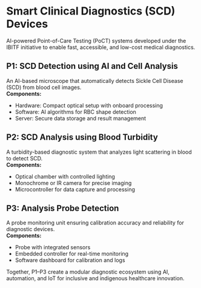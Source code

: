 # Smart Clinical Diagnostics (SCD) Devices  
AI-powered Point-of-Care Testing (PoCT) systems developed under the IBITF initiative to enable fast, accessible, and low-cost medical diagnostics.

## P1: SCD Detection using AI and Cell Analysis  
An AI-based microscope that automatically detects Sickle Cell Disease (SCD) from blood cell images.  
**Components:**  
- Hardware: Compact optical setup with onboard processing  
- Software: AI algorithms for RBC shape detection  
- Server: Secure data storage and result management

## P2: SCD Analysis using Blood Turbidity  
A turbidity-based diagnostic system that analyzes light scattering in blood to detect SCD.  
**Components:**  
- Optical chamber with controlled lighting  
- Monochrome or IR camera for precise imaging  
- Microcontroller for data capture and processing

## P3: Analysis Probe Detection  
A probe monitoring unit ensuring calibration accuracy and reliability for diagnostic devices.  
**Components:**  
- Probe with integrated sensors  
- Embedded controller for real-time monitoring  
- Software dashboard for calibration and logs

Together, P1–P3 create a modular diagnostic ecosystem using AI, automation, and IoT for inclusive and indigenous healthcare innovation.
